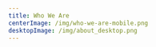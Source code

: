 ```yaml
---
title: Who We Are
centerImage: /img/who-we-are-mobile.png
desktopImage: /img/about_desktop.png
---
```

